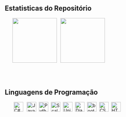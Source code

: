 ## Estatisticas do Repositório
<p></p>
<p>&nbsp&nbsp&nbsp&nbsp&nbsp&nbsp<img height="140em"  src="https://github-readme-stats.vercel.app/api?username=rauliporto&theme=solarized-dark&show_icons=true" style="max-width: 100%;">&nbsp&nbsp&nbsp<img height="140em" src="https://github-readme-stats.vercel.app/api/top-langs/?username=rauliporto&theme=solarized-dark&layout=compact" style="max-width: 100%;"> </p>
<br> <br>

## Linguagens de Programação
<div stlye="display: inline">&nbsp&nbsp&nbsp&nbsp&nbsp&nbsp
   <img align="center" alt="C#" height="30" width="30" src="https://cdn.jsdelivr.net/gh/devicons/devicon/icons/csharp/csharp-original.svg"> &nbsp
   <img align="center" alt="Java" height="30" width="30"src="https://cdn.jsdelivr.net/gh/devicons/devicon/icons/java/java-original.svg">&nbsp
   <img align="center" alt="Python" height="30" width="30"src="https://cdn.jsdelivr.net/gh/devicons/devicon/icons/python/python-original.svg">&nbsp 
   <img align="center" alt="Scala" height="30" width="30"src="https://cdn.jsdelivr.net/gh/devicons/devicon/icons/scala/scala-original.svg">&nbsp 
   <img align="center" alt="Unity" height="30" width="30"src="https://cdn.jsdelivr.net/gh/devicons/devicon/icons/unity/unity-original.svg">&nbsp 
   <img align="center" alt="Django" height="30" width="30"src="https://cdn.jsdelivr.net/gh/devicons/devicon/icons/django/django-plain.svg">&nbsp   
   <img align="center" alt="bootstrap" height="30" width="30" src="https://cdn.jsdelivr.net/gh/devicons/devicon/icons/bootstrap/bootstrap-original-wordmark.svg">&nbsp
   <img align="center" alt="CSS" height="30" width="30"src="https://cdn.jsdelivr.net/gh/devicons/devicon/icons/css3/css3-original.svg">&nbsp
   <img align="center" alt="HTML" height="30" width="30"src="https://cdn.jsdelivr.net/gh/devicons/devicon/icons/html5/html5-original.svg">&nbsp
</div>
